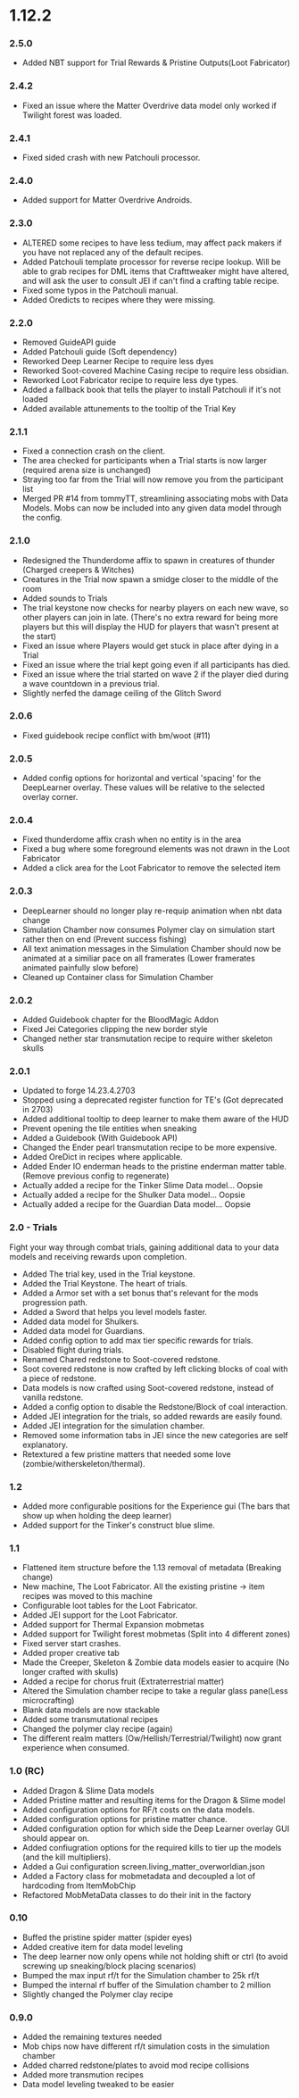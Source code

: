 # 1.12.2

### 2.5.0
- Added NBT support for Trial Rewards & Pristine Outputs(Loot Fabricator)

### 2.4.2
- Fixed an issue where the Matter Overdrive data model only worked if Twilight forest was loaded.

### 2.4.1
- Fixed sided crash with new Patchouli processor.

### 2.4.0
- Added support for Matter Overdrive Androids.

### 2.3.0
- ALTERED some recipes to have less tedium, may affect pack makers if you have not replaced any of the default recipes.
- Added Patchouli template processor for reverse recipe lookup. Will be able to grab recipes for DML items that Crafttweaker might have altered, and will ask the user to consult JEI if can't find a crafting table recipe.
- Fixed some typos in the Patchouli manual.
- Added Oredicts to recipes where they were missing.

### 2.2.0
- Removed GuideAPI guide
- Added Patchouli guide (Soft dependency)
- Reworked Deep Learner Recipe to require less dyes
- Reworked Soot-covered Machine Casing recipe to require less obsidian.
- Reworked Loot Fabricator recipe to require less dye types.
- Added a fallback book that tells the player to install Patchouli if it's not loaded
- Added available attunements to the tooltip of the Trial Key

### 2.1.1
- Fixed a connection crash on the client.
- The area checked for participants when a Trial starts is now larger (required arena size is unchanged)
- Straying too far from the Trial will now remove you from the participant list
- Merged PR #14 from tommyTT, streamlining associating mobs with Data Models. Mobs can now be included into any given data model through the config.

### 2.1.0
- Redesigned the Thunderdome affix to spawn in creatures of thunder (Charged creepers & Witches)
- Creatures in the Trial now spawn a smidge closer to the middle of the room
- Added sounds to Trials
- The trial keystone now checks for nearby players on each new wave, so other players can join in late. (There's no extra reward for being more players but this will display the HUD for players that wasn't present at the start)
- Fixed an issue where Players would get stuck in place after dying in a Trial
- Fixed an issue where the trial kept going even if all participants has died.
- Fixed an issue where the trial started on wave 2 if the player died during a wave countdown in a previous trial.
- Slightly nerfed the damage ceiling of the Glitch Sword

### 2.0.6
- Fixed guidebook recipe conflict with bm/woot (#11)

### 2.0.5
- Added config options for horizontal and vertical 'spacing' for the DeepLearner overlay. These values will be relative to the selected overlay corner.

### 2.0.4
- Fixed thunderdome affix crash when no entity is in the area
- Fixed a bug where some foreground elements was not drawn in the Loot Fabricator
- Added a click area for the Loot Fabricator to remove the selected item

### 2.0.3
- DeepLearner should no longer play re-requip animation when nbt data change
- Simulation Chamber now consumes Polymer clay on simulation start rather then on end (Prevent success fishing)
- All text animation messages in the Simulation Chamber should now be animated at a similiar pace on all framerates (Lower framerates animated painfully slow before)
- Cleaned up Container class for Simulation Chamber

### 2.0.2
- Added Guidebook chapter for the BloodMagic Addon
- Fixed Jei Categories clipping the new border style
- Changed nether star transmutation recipe to require wither skeleton skulls

### 2.0.1
- Updated to forge 14.23.4.2703
- Stopped using a deprecated register function for TE's (Got deprecated in 2703)
- Added additional tooltip to deep learner to make them aware of the HUD
- Prevent opening the tile entities when sneaking
- Added a Guidebook (With Guidebook API)
- Changed the Ender pearl transmutation recipe to be more expensive.
- Added OreDict in recipes where applicable.
- Added Ender IO enderman heads to the pristine enderman matter table. (Remove previous config to regenerate)
- Actually added a recipe for the Tinker Slime Data model... Oopsie
- Actually added a recipe for the Shulker Data model... Oopsie
- Actually added a recipe for the Guardian Data model... Oopsie

### 2.0 - Trials
Fight your way through combat trials, gaining additional data to your data models and
receiving rewards upon completion.
- Added The trial key, used in the Trial keystone.
- Added the Trial Keystone. The heart of trials.
- Added a Armor set with a set bonus that's relevant for the mods progression path.
- Added a Sword that helps you level models faster.
- Added data model for Shulkers.
- Added data model for Guardians.
- Added config option to add max tier specific rewards for trials.
- Disabled flight during trials.
- Renamed Chared redstone to Soot-covered redstone.
- Soot covered redstone is now crafted by left clicking blocks of coal with a piece of redstone.
- Data models is now crafted using Soot-covered redstone, instead of vanilla redstone.
- Added a config option to disable the Redstone/Block of coal interaction.
- Added JEI integration for the trials, so added rewards are easily found.
- Added JEI integration for the simulation chamber.
- Removed some information tabs in JEI since the new categories are self explanatory.
- Retextured a few pristine matters that needed some love (zombie/witherskeleton/thermal).



### 1.2
- Added more configurable positions for the Experience gui (The bars that show up when holding the deep learner)
- Added support for the Tinker's construct blue slime.

### 1.1
- Flattened item structure before the 1.13 removal of metadata (Breaking change)
- New machine, The Loot Fabricator. All the existing pristine -> item recipes was moved to this machine
- Configurable loot tables for the Loot Fabricator.
- Added JEI support for the Loot Fabricator.
- Added support for Thermal Expansion mobmetas
- Added support for Twilight forest mobmetas (Split into 4 different zones)
- Fixed server start crashes.
- Added proper creative tab
- Made the Creeper, Skeleton & Zombie data models easier to acquire (No longer crafted with skulls)
- Added a recipe for chorus fruit (Extraterrestrial matter)
- Altered the Simulation chamber recipe to take a regular glass pane(Less microcrafting)
- Blank data models are now stackable
- Added some transmutational recipes
- Changed the polymer clay recipe (again)
- The different realm matters (Ow/Hellish/Terrestrial/Twilight) now grant experience when consumed.

### 1.0 (RC)
- Added Dragon & Slime Data models
- Added Pristine matter and resulting items for the Dragon & Slime model
- Added configuration options for RF/t costs on the data models.
- Added configuration options for pristine matter chance.
- Added configuration option for which side the Deep Learner overlay GUI should appear on.
- Added confiugration options for the required kills to tier up the models (and the kill multipliers).
- Added a Gui configuration screen.living_matter_overworldian.json
- Added a Factory class for mobmetadata and decoupled a lot of hardcoding from ItemMobChip
- Refactored MobMetaData classes to do their init in the factory

### 0.10
- Buffed the pristine spider matter (spider eyes)
- Added creative item for data model leveling
- The deep learner now only opens while not holding shift or ctrl
    (to avoid screwing up sneaking/block placing scenarios)
- Bumped the max input rf/t for the Simulation chamber to 25k rf/t
- Bumped the internal rf buffer of the Simulation chamber to 2 million
- Slightly changed the Polymer clay recipe

### 0.9.0
- Added the remaining textures needed
- Mob chips now have different rf/t simulation costs in the simulation chamber
- Added charred redstone/plates to avoid mod recipe collisions
- Added more transmution recipes
- Data model leveling tweaked to be easier